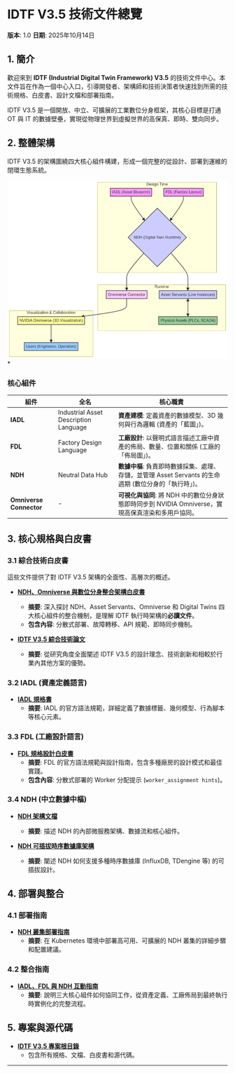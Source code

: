 # IDTF V3.5 技術文件總覽

**版本**: 1.0
**日期**: 2025年10月14日

## 1. 簡介

歡迎來到 **IDTF (Industrial Digital Twin Framework) V3.5** 的技術文件中心。本文件旨在作為一個中心入口，引導開發者、架構師和技術決策者快速找到所需的技術規格、白皮書、設計文檔和部署指南。

IDTF V3.5 是一個開放、中立、可擴展的工業數位分身框架，其核心目標是打通 OT 與 IT 的數據壁壘，實現從物理世界到虛擬世界的高保真、即時、雙向同步。

## 2. 整體架構

IDTF V3.5 的架構圍繞四大核心組件構建，形成一個完整的從設計、部署到運維的閉環生態系統。

![IDTF V3.5 Architecture](./diagrams/idtf_v3.5_architecture.png)*

### 核心組件

| 組件 | 全名 | 核心職責 |
|---|---|---|
| **IADL** | Industrial Asset Description Language | **資產建模**: 定義資產的數據模型、3D 幾何與行為邏輯 (資產的「藍圖」)。 |
| **FDL** | Factory Design Language | **工廠設計**: 以聲明式語言描述工廠中資產的佈局、數量、位置和關係 (工廠的「佈局圖」)。 |
| **NDH** | Neutral Data Hub | **數據中樞**: 負責即時數據採集、處理、存儲，並管理 Asset Servants 的生命週期 (數位分身的「執行時」)。 |
| **Omniverse Connector** | - | **可視化與協同**: 將 NDH 中的數位分身狀態即時同步到 NVIDIA Omniverse，實現高保真渲染和多用戶協同。 |

## 3. 核心規格與白皮書

### 3.1 綜合技術白皮書

這些文件提供了對 IDTF V3.5 架構的全面性、高層次的概述。

- **[NDH、Omniverse 與數位分身整合架構白皮書](./08_White_Papers/technical/NDH_Omniverse_Digital_Twins_Architecture_Whitepaper.md)**
  - **摘要**: 深入探討 NDH、Asset Servants、Omniverse 和 Digital Twins 四大核心組件的整合機制，是理解 IDTF 執行時架構的**必讀文件**。
  - **包含內容**: 分散式部署、故障轉移、API 規範、即時同步機制。

- **[IDTF V3.5 綜合技術論文](./08_White_Papers/research/idtf_comprehensive_technical_paper.md)**
  - **摘要**: 從研究角度全面闡述 IDTF V3.5 的設計理念、技術創新和相較於行業內其他方案的優勢。

### 3.2 IADL (資產定義語言)

- **[IADL 規格書](./02_IADL_Spec/docs/02_IADL_Specification.md)**
  - **摘要**: IADL 的官方語法規範，詳細定義了數據標籤、幾何模型、行為腳本等核心元素。

### 3.3 FDL (工廠設計語言)

- **[FDL 規格設計白皮書](./04_FDL_Spec/docs/11_FDL_Specification_Whitepaper.md)**
  - **摘要**: FDL 的官方語法規範與設計指南，包含多種廠房的設計模式和最佳實踐。
  - **包含內容**: 分散式部署的 Worker 分配提示 (`worker_assignment hints`)。

### 3.4 NDH (中立數據中樞)

- **[NDH 架構文檔](./06_NDH_Spec/docs/06_NDH_Architecture.md)**
  - **摘要**: 描述 NDH 的內部微服務架構、數據流和核心組件。

- **[NDH 可插拔時序數據庫架構](./06_NDH_Spec/docs/NDH_Pluggable_TSDB_Architecture.md)**
  - **摘要**: 闡述 NDH 如何支援多種時序數據庫 (InfluxDB, TDengine 等) 的可插拔設計。

## 4. 部署與整合

### 4.1 部署指南

- **[NDH 叢集部署指南](./06_NDH_Spec/docs/NDH_Cluster_Deployment_Guide.md)**
  - **摘要**: 在 Kubernetes 環境中部署高可用、可擴展的 NDH 叢集的詳細步驟和配置建議。

### 4.2 整合指南

- **[IADL、FDL 與 NDH 互動指南](./08_White_Papers/technical/IADL_FDL_NDH_Interaction_Guide.md)**
  - **摘要**: 說明三大核心組件如何協同工作，從資產定義、工廠佈局到最終執行時實例化的完整流程。

## 5. 專案與源代碼

- **[IDTF V3.5 專案根目錄](./)**
  - 包含所有規格、文檔、白皮書和源代碼。

---

